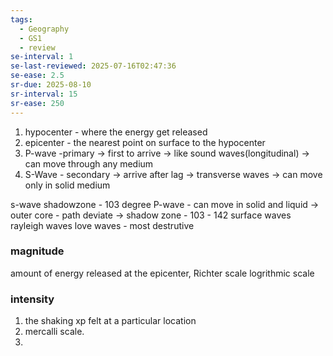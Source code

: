 ```yaml
---
tags:
  - Geography
  - GS1
  - review
se-interval: 1
se-last-reviewed: 2025-07-16T02:47:36
se-ease: 2.5
sr-due: 2025-08-10
sr-interval: 15
sr-ease: 250
---
```

1. hypocenter - where the energy get released
2. epicenter - the nearest point on surface to the hypocenter
3. P-wave -primary -> first to arrive -> like sound waves(longitudinal) -> can move through any medium
4. S-Wave  - secondary -> arrive after lag -> transverse waves -> can move only in solid medium

s-wave shadowzone - 103 degree
P-wave - can move in solid and liquid -> outer core - path deviate -> shadow zone - 103 - 142
surface waves 
	rayleigh waves
	love waves - most destrutive
### magnitude
amount of energy released at the epicenter, 
Richter scale 
logrithmic scale

### intensity
1. the shaking xp felt at a particular location
2. mercalli scale.
3. 